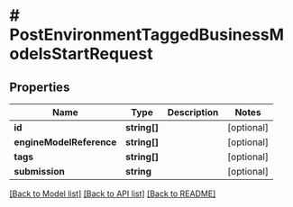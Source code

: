 # # PostEnvironmentTaggedBusinessModelsStartRequest

## Properties

Name | Type | Description | Notes
------------ | ------------- | ------------- | -------------
**id** | **string[]** |  | [optional]
**engineModelReference** | **string[]** |  | [optional]
**tags** | **string[]** |  | [optional]
**submission** | **string** |  | [optional]

[[Back to Model list]](../../README.md#models) [[Back to API list]](../../README.md#endpoints) [[Back to README]](../../README.md)
